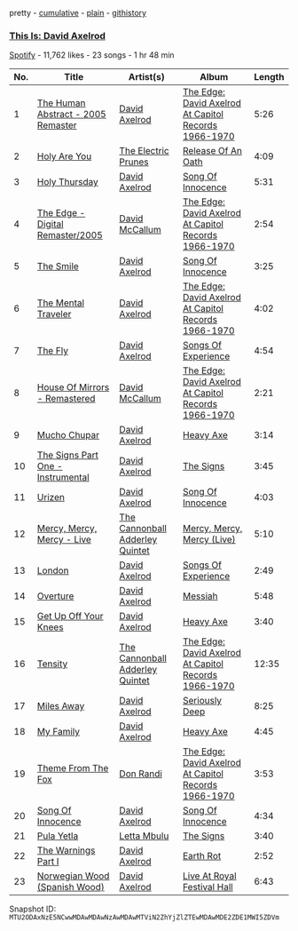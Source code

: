 pretty - [cumulative](/playlists/cumulative/37i9dQZF1DX4n3DaGTtM0p.md) - [plain](/playlists/plain/37i9dQZF1DX4n3DaGTtM0p) - [githistory](https://github.githistory.xyz/mackorone/spotify-playlist-archive/blob/main/playlists/plain/37i9dQZF1DX4n3DaGTtM0p)

### [This Is: David Axelrod](https://open.spotify.com/playlist/37i9dQZF1DX4n3DaGTtM0p)

> 

[Spotify](https://open.spotify.com/user/spotify) - 11,762 likes - 23 songs - 1 hr 48 min

| No. | Title | Artist(s) | Album | Length |
|---|---|---|---|---|
| 1 | [The Human Abstract \- 2005 Remaster](https://open.spotify.com/track/7FvWHBvGT04F1kJ63MaElG) | [David Axelrod](https://open.spotify.com/artist/4hCKF3RZSkFSMntkfCxO74) | [The Edge: David Axelrod At Capitol Records 1966\-1970](https://open.spotify.com/album/5wK9u9A4mDMLy8oaZOTI9K) | 5:26 |
| 2 | [Holy Are You](https://open.spotify.com/track/2PFYK7BI5JRoKOfA1FtfTV) | [The Electric Prunes](https://open.spotify.com/artist/1kkpNi8Ii5MhBMxmUhN5g9) | [Release Of An Oath](https://open.spotify.com/album/7sjGtc6vO94fqGqtqIGHKd) | 4:09 |
| 3 | [Holy Thursday](https://open.spotify.com/track/0VF21fEzB6OszZcJlKzyg5) | [David Axelrod](https://open.spotify.com/artist/4hCKF3RZSkFSMntkfCxO74) | [Song Of Innocence](https://open.spotify.com/album/7cILxV3NtqDMfjQ0VD8tcs) | 5:31 |
| 4 | [The Edge \- Digital Remaster/2005](https://open.spotify.com/track/0vhTFO8vmh76U1537W9S8F) | [David McCallum](https://open.spotify.com/artist/6bRTEieKlIK6JMuPCjXiro) | [The Edge: David Axelrod At Capitol Records 1966\-1970](https://open.spotify.com/album/5wK9u9A4mDMLy8oaZOTI9K) | 2:54 |
| 5 | [The Smile](https://open.spotify.com/track/5T5MLNxEg0h6lGWRetSZPV) | [David Axelrod](https://open.spotify.com/artist/4hCKF3RZSkFSMntkfCxO74) | [Song Of Innocence](https://open.spotify.com/album/7cILxV3NtqDMfjQ0VD8tcs) | 3:25 |
| 6 | [The Mental Traveler](https://open.spotify.com/track/0KAXs9NI835prXCEvC7Mwg) | [David Axelrod](https://open.spotify.com/artist/4hCKF3RZSkFSMntkfCxO74) | [The Edge: David Axelrod At Capitol Records 1966\-1970](https://open.spotify.com/album/5wK9u9A4mDMLy8oaZOTI9K) | 4:02 |
| 7 | [The Fly](https://open.spotify.com/track/660A1oFGadsiqBJpBrwwPd) | [David Axelrod](https://open.spotify.com/artist/4hCKF3RZSkFSMntkfCxO74) | [Songs Of Experience](https://open.spotify.com/album/2tsxt8ECmX83pWhsTilzkZ) | 4:54 |
| 8 | [House Of Mirrors \- Remastered](https://open.spotify.com/track/4Zst9cbOJuDiYiFOddgUYA) | [David McCallum](https://open.spotify.com/artist/6bRTEieKlIK6JMuPCjXiro) | [The Edge: David Axelrod At Capitol Records 1966\-1970](https://open.spotify.com/album/5wK9u9A4mDMLy8oaZOTI9K) | 2:21 |
| 9 | [Mucho Chupar](https://open.spotify.com/track/0IesXu9UsABgSRNeGQV2lQ) | [David Axelrod](https://open.spotify.com/artist/4hCKF3RZSkFSMntkfCxO74) | [Heavy Axe](https://open.spotify.com/album/06GfevVZeWvdn0p5KNzIdo) | 3:14 |
| 10 | [The Signs Part One \- Instrumental](https://open.spotify.com/track/6jdj5XQyk8eHs9Tisfgd61) | [David Axelrod](https://open.spotify.com/artist/4hCKF3RZSkFSMntkfCxO74) | [The Signs](https://open.spotify.com/album/51O4LMxw36RU1s5kr3Eqd4) | 3:45 |
| 11 | [Urizen](https://open.spotify.com/track/02bEdJ4ERhPXSTsxtQg3QF) | [David Axelrod](https://open.spotify.com/artist/4hCKF3RZSkFSMntkfCxO74) | [Song Of Innocence](https://open.spotify.com/album/7cILxV3NtqDMfjQ0VD8tcs) | 4:03 |
| 12 | [Mercy, Mercy, Mercy \- Live](https://open.spotify.com/track/11zSX1BLCSxmbJxsZ9Yg15) | [The Cannonball Adderley Quintet](https://open.spotify.com/artist/2o346NHhUAlVxl5uXBVxK7) | [Mercy, Mercy, Mercy \(Live\)](https://open.spotify.com/album/6Utj0CAgAWsPLFCVfaqDnB) | 5:10 |
| 13 | [London](https://open.spotify.com/track/0trkEk9sA145BxeN6lxlaZ) | [David Axelrod](https://open.spotify.com/artist/4hCKF3RZSkFSMntkfCxO74) | [Songs Of Experience](https://open.spotify.com/album/2tsxt8ECmX83pWhsTilzkZ) | 2:49 |
| 14 | [Overture](https://open.spotify.com/track/0DGSnu9DFw7szDHlSk7YhK) | [David Axelrod](https://open.spotify.com/artist/4hCKF3RZSkFSMntkfCxO74) | [Messiah](https://open.spotify.com/album/36P6LGik5WY7BFDTqZbTaJ) | 5:48 |
| 15 | [Get Up Off Your Knees](https://open.spotify.com/track/00PQGqk0unpUPuu8JpXXmD) | [David Axelrod](https://open.spotify.com/artist/4hCKF3RZSkFSMntkfCxO74) | [Heavy Axe](https://open.spotify.com/album/06GfevVZeWvdn0p5KNzIdo) | 3:40 |
| 16 | [Tensity](https://open.spotify.com/track/2l2Wc0siUPFZg1SEHfkk7J) | [The Cannonball Adderley Quintet](https://open.spotify.com/artist/2o346NHhUAlVxl5uXBVxK7) | [The Edge: David Axelrod At Capitol Records 1966\-1970](https://open.spotify.com/album/5wK9u9A4mDMLy8oaZOTI9K) | 12:35 |
| 17 | [Miles Away](https://open.spotify.com/track/10OykY8ryGVEY6tSvxB95H) | [David Axelrod](https://open.spotify.com/artist/4hCKF3RZSkFSMntkfCxO74) | [Seriously Deep](https://open.spotify.com/album/5jBGV87biyylzmcGdGBWjp) | 8:25 |
| 18 | [My Family](https://open.spotify.com/track/4N1CexanVeSaWsGny4fOqI) | [David Axelrod](https://open.spotify.com/artist/4hCKF3RZSkFSMntkfCxO74) | [Heavy Axe](https://open.spotify.com/album/06GfevVZeWvdn0p5KNzIdo) | 4:45 |
| 19 | [Theme From The Fox](https://open.spotify.com/track/150JbYo8YQbsbUhlLzFoeP) | [Don Randi](https://open.spotify.com/artist/5Ypzt0gFlszNV2BpudKlOu) | [The Edge: David Axelrod At Capitol Records 1966\-1970](https://open.spotify.com/album/5wK9u9A4mDMLy8oaZOTI9K) | 3:53 |
| 20 | [Song Of Innocence](https://open.spotify.com/track/3Rpw2gaNCJtNC8j41ThhRL) | [David Axelrod](https://open.spotify.com/artist/4hCKF3RZSkFSMntkfCxO74) | [Song Of Innocence](https://open.spotify.com/album/7cILxV3NtqDMfjQ0VD8tcs) | 4:34 |
| 21 | [Pula Yetla](https://open.spotify.com/track/5VCo9GuXrlAciXrmzAZjR9) | [Letta Mbulu](https://open.spotify.com/artist/7iwwcDXXToUdUoDYP70EA0) | [The Signs](https://open.spotify.com/album/51O4LMxw36RU1s5kr3Eqd4) | 3:40 |
| 22 | [The Warnings Part I](https://open.spotify.com/track/2L7l7w23YGMzojp5LdFUks) | [David Axelrod](https://open.spotify.com/artist/4hCKF3RZSkFSMntkfCxO74) | [Earth Rot](https://open.spotify.com/album/2AwseJZN1t6y25o4P4asqH) | 2:52 |
| 23 | [Norwegian Wood \(Spanish Wood\)](https://open.spotify.com/track/6ILA6DG6kxD5ac9uTXre3D) | [David Axelrod](https://open.spotify.com/artist/4hCKF3RZSkFSMntkfCxO74) | [Live At Royal Festival Hall](https://open.spotify.com/album/4d9x5og5XpgwdnWZpiLpQe) | 6:43 |

Snapshot ID: `MTU2ODAxNzE5NCwwMDAwMDAwNzAwMDAwMTViN2ZhYjZlZTEwMDAwMDE2ZDE1MWI5ZDVm`
